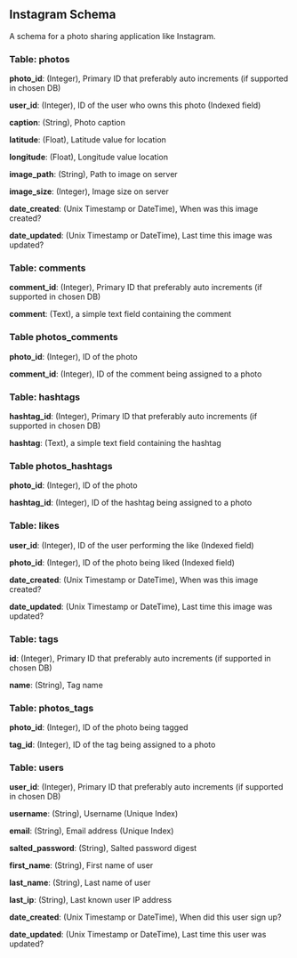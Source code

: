 
## Instagram Schema

A schema for a photo sharing application like Instagram.

### Table: photos

**photo_id**: (Integer), Primary ID that preferably auto increments (if supported in chosen DB)

**user_id**: (Integer), ID of the user who owns this photo (Indexed field)

**caption**: (String), Photo caption

**latitude**: (Float), Latitude value for location

**longitude**: (Float), Longitude value location

**image_path**: (String), Path to image on server

**image_size**: (Integer), Image size on server

**date_created**: (Unix Timestamp or DateTime), When was this image created?

**date_updated**: (Unix Timestamp or DateTime), Last time this image was updated?

### Table: comments

**comment_id**: (Integer), Primary ID that preferably auto increments (if supported in chosen DB)

**comment**: (Text), a simple text field containing the comment

### Table photos_comments

**photo_id**: (Integer), ID of the photo

**comment_id**: (Integer), ID of the comment being assigned to a photo

### Table: hashtags

**hashtag_id**: (Integer), Primary ID that preferably auto increments (if supported in chosen DB)

**hashtag**: (Text), a simple text field containing the hashtag

### Table photos_hashtags

**photo_id**: (Integer), ID of the photo

**hashtag_id**: (Integer), ID of the hashtag being assigned to a photo

### Table: likes

**user_id**: (Integer), ID of the user performing the like (Indexed field)

**photo_id**: (Integer), ID of the photo being liked (Indexed field)

**date_created**: (Unix Timestamp or DateTime), When was this image created?

**date_updated**: (Unix Timestamp or DateTime), Last time this image was updated?

### Table: tags

**id**: (Integer), Primary ID that preferably auto increments (if supported in chosen DB)

**name**: (String), Tag name

### Table: photos_tags

**photo_id**: (Integer), ID of the photo being tagged

**tag_id**: (Integer), ID of the tag being assigned to a photo

### Table: users

**user_id**: (Integer), Primary ID that preferably auto increments (if supported in chosen DB)

**username**: (String), Username (Unique Index)

**email**: (String), Email address (Unique Index)

**salted_password**: (String), Salted password digest

**first_name**: (String), First name of user

**last_name**: (String), Last name of user

**last_ip**: (String), Last known user IP address

**date_created**: (Unix Timestamp or DateTime), When did this user sign up?

**date_updated**: (Unix Timestamp or DateTime), Last time this user was updated?
